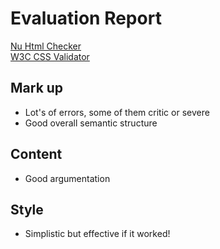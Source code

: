 # Evaluation Report
[Nu Html Checker](https://validator.w3.org/nu/?doc=https%3A%2F%2Fvaleria45x.github.io%2FAWD%2Fsomeoutstandingwebs%2F)
<br/>
[W3C CSS Validator](https://valeria45x.github.io/AWD/someoutstandingwebs/)

## Mark up
- Lot's of errors, some of them critic or severe
- Good overall semantic structure

## Content
- Good argumentation

## Style
- Simplistic but effective if it worked!
